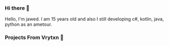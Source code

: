 ### Hi there 👋

Hello, I'm jawed. I am 15 years old and also I still developing c#, kotlin, java, python as an ametour.

### Projects From Vrytxn 🌌

